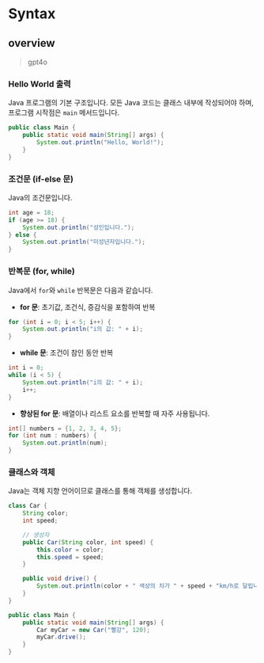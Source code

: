 # Syntax

## overview

> gpt4o

### Hello World 출력

Java 프로그램의 기본 구조입니다. 모든 Java 코드는 클래스 내부에 작성되어야 하며, 프로그램 시작점은 `main` 메서드입니다.

```java
public class Main {
    public static void main(String[] args) {
        System.out.println("Hello, World!");
    }
}
```

### 조건문 (if-else 문)

Java의 조건문입니다.

```java
int age = 18;
if (age >= 18) {
    System.out.println("성인입니다.");
} else {
    System.out.println("미성년자입니다.");
}
```

### 반복문 (for, while)

Java에서 `for`와 `while` 반복문은 다음과 같습니다.

- **for 문**: 초기값, 조건식, 증감식을 포함하여 반복

```java
for (int i = 0; i < 5; i++) {
    System.out.println("i의 값: " + i);
}
```

- **while 문**: 조건이 참인 동안 반복

```java
int i = 0;
while (i < 5) {
    System.out.println("i의 값: " + i);
    i++;
}
```

- **향상된 for 문**: 배열이나 리스트 요소를 반복할 때 자주 사용됩니다.

```java
int[] numbers = {1, 2, 3, 4, 5};
for (int num : numbers) {
    System.out.println(num);
}
```

### 클래스와 객체

Java는 객체 지향 언어이므로 클래스를 통해 객체를 생성합니다.

```java
class Car {
    String color;
    int speed;

    // 생성자
    public Car(String color, int speed) {
        this.color = color;
        this.speed = speed;
    }

    public void drive() {
        System.out.println(color + " 색상의 차가 " + speed + "km/h로 달립니다.");
    }
}

public class Main {
    public static void main(String[] args) {
        Car myCar = new Car("빨강", 120);
        myCar.drive();
    }
}
```
